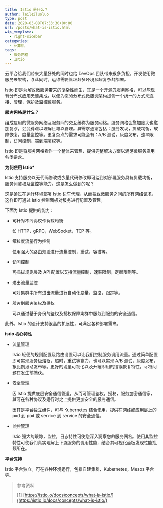 ```yaml
---
title: Istio 是什么？
author: leileiluoluo
type: post
date: 2020-03-08T07:53:30+00:00
url: /posts/what-is-istio.html
wip_template:
  - right-sidebar
categories:
  - 计算机
tags:
  - 服务网格
  - Istio
---
```


云平台给我们带来大量好处的同时也给 DevOps 团队带来很多负担。开发使用微服务来架构，与此同时，运维需要管理超多环境及超复杂的部署。

Istio 即是为解放微服务带来的复杂性而生，其是一个开源的服务网格，可以与现有分布式应用无缝集成。以便为您的分布式微服务架构提供一个统一的方式来连接、管理，保护及监控微服务。

**服务网格是什么？**

组成应用的微服务网络及服务间的交互统称为服务网格。服务网格会愈加庞大也愈加复杂，会变得难以理解且难以管理。其需求通常包括：服务发现，负载均衡，故障恢复，度量监控等。更复杂点的需求可能会有：A/B 测试，灰度发布，速率限制，访问控制，端到端鉴权等。

Istio 即是将服务网格看作一个整体来管理，提供完整解决方案以满足微服务应用各类需求。

**为何使用 Istio?**

Istio 支持服务以无代码修改或少量代码修改即可达到对部署服务具有负载均衡，服务间鉴权及监控等能力。这是怎么做到的呢？

这是通过在运行环境部署 Istio 边车代理，从而拦截微服务之间的所有网络请求，这样即可通过 Istio 控制面板对服务进行配置及管理。

下面为 Istio 提供的能力：

- 可针对不同协议作负载均衡

  如 HTTP，gRPC，WebSocket，TCP 等。

- 细粒度流量行为控制

  使用强大的路由规则进行流量控制，重试，容错等。

- 访问控制

  可插拔规则层及 API 配置以支持流量控制，速率限制，定额限制等。

- 进出流量监控

  可对集群中所有进出流量进行自动化度量，监控，跟踪等。

- 服务到服务鉴权及授权

  可以通过基于身份的鉴权及授权保障集群中服务到服务的安全通信。

此外，Istio 的设计支持很高的扩展性，可满足各种部署需求。

**Istio 核心特性**

- 流量管理

  Istio 轻便的规则配置及路由设置可以让我们控制服务调用流量。通过简单配置即可实现服务级熔断，超时，重试等能力，也可以实现 A/B 测试，灰度发布，按比例滚动发布等。更好的流量可视化以及开箱即用的错误恢复特性，可将问题在发生前捕获。

- 安全管理

  因 Istio 提供底层安全通信管道，从而可管理鉴权，授权，服务加密通信等，其可在各种协议及运行时之上提供更加安全的服务通信。

  因其是平台独立组件，可与 Kubernetes 结合使用，提供在网络或应用层上的 pod 到 pod 或 service 到 service 的安全通信。

- 监控管理

  Istio 强大的跟踪，监控，日志特性可使您深入洞察您的服务网格。使用其监控特性可使我们真实理解上下游服务的调用性能，结合其可视化面板发现性能瓶颈所在。

**平台支持**

Istio 平台独立，可在各种环境运行，包括自建集群，Kubernetes，Mesos 平台等。

> 参考资料
>
> [1] [https://istio.io/docs/concepts/what-is-istio/](https://istio.io/docs/concepts/what-is-istio/)
> 
